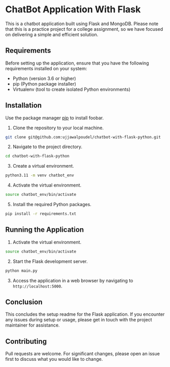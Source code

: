 # ChatBot Application With Flask

This is a chatbot application built using Flask and MongoDB. Please note that this is a practice project for a college assignment, so we have focused on delivering a simple and efficient solution.

## Requirements
Before setting up the application, ensure that you have the following requirements installed on your system:

* Python (version 3.6 or higher)
* pip (Python package installer)
* Virtualenv (tool to create isolated Python environments)

## Installation

Use the package manager [pip](https://pip.pypa.io/en/stable/) to install foobar.

1. Clone the repository to your local machine.

```bash
git clone git@github.com:ujjawalpoudel/chatbot-with-flask-python.git
```

2. Navigate to the project directory.
```bash
cd chatbot-with-flask-python  
```

3. Create a virtual environment.
```bash
python3.11 -m venv chatbot_env 
```

4. Activate the virtual environment.
```bash
source chatbot_env/bin/activate
```

5. Install the required Python packages.
```bash
pip install -r requirements.txt
```

## Running the Application
1. Activate the virtual environment.
```bash
source chatbot_env/bin/activate
```

2. Start the Flask development server.
```bash
python main.py
```

3. Access the application in a web browser by navigating to `http://localhost:5000`.
 

## Conclusion

This concludes the setup readme for the Flask application. If you encounter any issues during setup or usage, please get in touch with the project maintainer for assistance.


## Contributing

Pull requests are welcome. For significant changes, please open an issue first
to discuss what you would like to change.